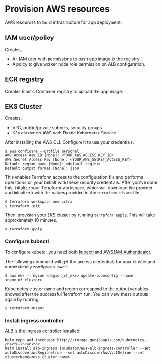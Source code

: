 # Provision AWS resources
AWS resources to build infrastructure for app deployment.

## IAM user/policy
Creates,
- An IAM user with permissions to push app image to the registry.
- A polcy to give worker node role permission on ALB configuration.

## ECR registry
Creates Elastic Container registry to upload the app image.

## EKS Cluster
Creates,
- VPC, public/private subnets, security groups.
- K8s cluster on AWS with Elastic Kubernetes Service.

After installing the AWS CLI. Configure it to use your credentials.

```shell
$ aws configure --profile personal
AWS Access Key ID [None]: <YOUR_AWS_ACCESS_KEY_ID>
AWS Secret Access Key [None]: <YOUR_AWS_SECRET_ACCESS_KEY>
Default region name [None]: <default_region>
Default output format [None]: json
```

This enables Terraform access to the configuration file and performs operations on your behalf with these security credentials.
After you've done this, initalize your Terraform workspace, which will download the provider and initialize it with the values provided in the `terraform.tfvars` file.

```shell
$ terraform workspace new infra
$ terraform init
```

Then, provision your EKS cluster by running `terraform apply`. 
This will take approximately 10 minutes.

```shell
$ terraform apply
```

### Configure kubectl

To configure kubetcl, you need both [kubectl](https://kubernetes.io/docs/tasks/tools/install-kubectl/) and [AWS IAM Authenticator](https://docs.aws.amazon.com/eks/latest/userguide/install-aws-iam-authenticator.html).

The following command will get the access credentials for your cluster and automatically configure `kubectl`.

```shell
$ aws eks --region <region_of_eks> update-kubeconfig --name <name_of_cluster>
```
Kubernetes cluster name and region correspond to the output variables showed after the successful Terraform run. You can view these outputs again by running:

```shell
$ terraform output
```
### Install ingress controller

ALB is the ingress controller installed

```shell
helm repo add incubator http://storage.googleapis.com/kubernetes-charts-incubator
helm install alb-ingress incubator/aws-alb-ingress-controller --set autoDiscoverAwsRegion=true --set autoDiscoverAwsVpcID=true --set clusterName=<eks_cluster_name>
```
